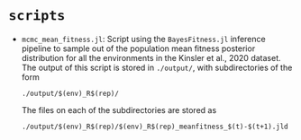 # `scripts`

- `mcmc_mean_fitness.jl`: Script using the `BayesFitness.jl` inference pipeline
  to sample out of the population mean fitness posterior distribution for all
  the environments in the Kinsler et al., 2020 dataset. The output of this
  script is stored in `./output/`, with subdirectories of the form
  ```
  ./output/$(env)_R$(rep)/
  ```
  The files on each of the subdirectories are stored as
  ```
  ./output/$(env)_R$(rep)/$(env)_R$(rep)_meanfitness_$(t)-$(t+1).jld
  ```